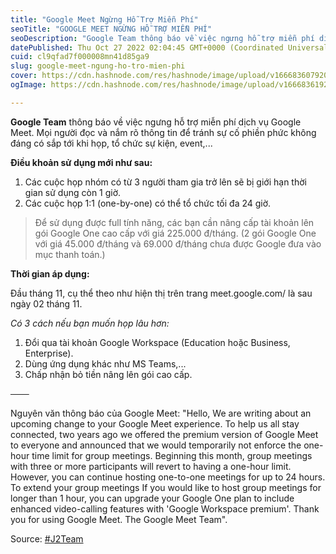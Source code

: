 ```yaml
---
title: "Google Meet Ngừng Hỗ Trợ Miễn Phí"
seoTitle: "GOOGLE MEET NGỪNG HỖ TRỢ MIỄN PHÍ"
seoDescription: "Google Team thông báo về việc ngưng hỗ trợ miễn phí dịch vụ Google Meet. Mọi người đọc và nắm rõ thông tin để tránh sự cố phiền phức không đáng có sắp tới k"
datePublished: Thu Oct 27 2022 02:04:45 GMT+0000 (Coordinated Universal Time)
cuid: cl9qfad7f000008mn41d85ga9
slug: google-meet-ngung-ho-tro-mien-phi
cover: https://cdn.hashnode.com/res/hashnode/image/upload/v1666836079202/mP4BDNrAE.jpg
ogImage: https://cdn.hashnode.com/res/hashnode/image/upload/v1666836192352/J6QLmWYFX.jpg

---
```


**Google Team** thông báo về việc ngưng hỗ trợ miễn phí dịch vụ Google Meet. Mọi người đọc và nắm rõ thông tin để tránh sự cố phiền phức không đáng có sắp tới khi họp, tổ chức sự kiện, event,...

**Điều khoản sử dụng mới như sau:**


1. Các cuộc họp nhóm có từ 3 người tham gia trở lên sẽ bị giới hạn thời gian sử dụng còn 1 giờ.
2. Các cuộc họp 1:1 (one-by-one) có thể tổ chức tối đa 24 giờ.

> Để sử dụng được full tính năng, các bạn cần nâng cấp tài khoản lên gói Google One cao cấp với giá 225.000 đ/tháng. (2 gói Google One với giá 45.000 đ/tháng và 69.000 đ/tháng chưa được Google đưa vào mục thanh toán.)

**Thời gian áp dụng:**

Đầu tháng 11, cụ thể theo như hiện thị trên trang meet.google.com/ là sau ngày 02 tháng 11.

*Có 3 cách nếu bạn muốn họp lâu hơn:*

1. Đổi qua tài khoản Google Workspace (Education hoặc Business, Enterprise).
2. Dùng ứng dụng khác như MS Teams,...
3. Chấp nhận bỏ tiền nâng lên gói cao cấp.

───

Nguyên văn thông báo của Google Meet:
"Hello,
We are writing about an upcoming change to your Google Meet experience.
To help us all stay connected, two years ago we offered the premium version of Google Meet to everyone and announced that we would temporarily not enforce the one-hour time limit for group meetings. Beginning this month, group meetings with three or more participants will revert to having a one-hour limit. However, you can continue hosting one-to-one meetings for up to 24 hours.
To extend your group meetings
If you would like to host group meetings for longer than 1 hour, you can upgrade your Google One plan to include enhanced video-calling features with 'Google Workspace premium'.
Thank you for using Google Meet.
The Google Meet Team".

Source: [#J2Team](https://www.facebook.com/groups/j2team.community/posts/1971606899838087/)